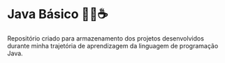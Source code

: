 # Java Básico 👩‍💻☕

Repositório criado para armazenamento dos projetos desenvolvidos durante minha trajetória de aprendizagem da linguagem de programação Java.
